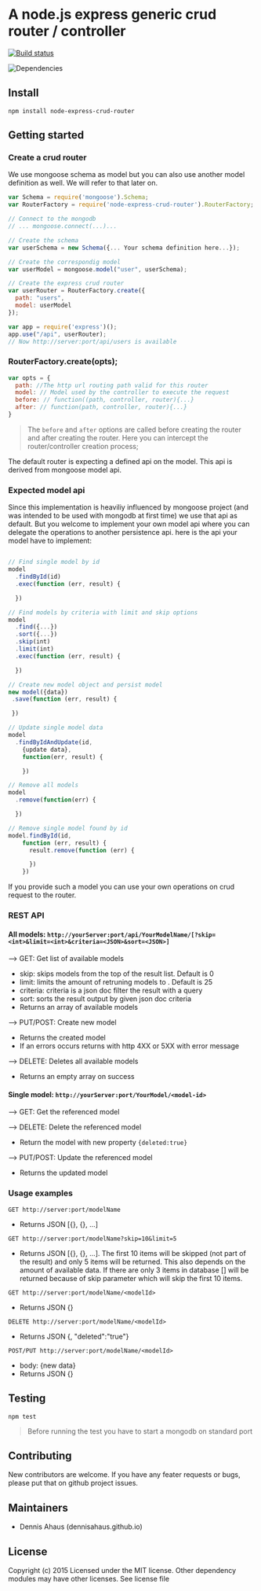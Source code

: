 # A node.js express generic crud router / controller

[![Build status](https://travis-ci.org/DennisAhaus/node-express-crud-router.svg?branch=master)](https://travis-ci.org/DennisAhaus/node-express-crud-router)

![Dependencies](https://david-dm.org/DennisAhaus/node-express-crud-router.svg)

## Install

`npm install node-express-crud-router`

## Getting started
### Create a crud router
We use mongoose schema as model but you can also use another model definition as well. We will refer to that later on.

```js
var Schema = require('mongoose').Schema;
var RouterFactory = require('node-express-crud-router').RouterFactory;

// Connect to the mongodb
// ... mongoose.connect(...)...

// Create the schema
var userSchema = new Schema({... Your schema definition here...});

// Create the correspondig model
var userModel = mongoose.model("user", userSchema);

// Create the express crud router
var userRouter = RouterFactory.create({
  path: "users",
  model: userModel
});

var app = require('express')();
app.use("/api", userRouter);
// Now http://server:port/api/users is available
```

### RouterFactory.create(opts);

```js
var opts = {
  path: //The http url routing path valid for this router
  model: // Model used by the controller to execute the request
  before: // function((path, controller, router){...}
  after: // function(path, controller, router){...}
}
```

> The `before` and `after` options are called before creating the router and after creating the router. Here you can intercept the router/controller creation process;

The default router is expecting a defined api on the model. This api is derived from mongoose model api.

### Expected model api
Since this implementation is heaviliy influenced by mongoose project (and was intended to be used with mongodb at first time) we use that api as default. But you welcome to implement your own model api where you can delegate the operations to another persistence api. here is the api your model have to implement:

```js

// Find single model by id
model
  .findById(id)
  .exec(function (err, result) {

  })

// Find models by criteria with limit and skip options
model
  .find({...})
  .sort({...})
  .skip(int)
  .limit(int)
  .exec(function (err, result) {

  })

// Create new model object and persist model
new model({data})
 .save(function (err, result) {

 })

// Update single model data
model
  .findByIdAndUpdate(id,
    {update data},
    function(err, result) {

    })

// Remove all models
model
  .remove(function(err) {

  })

// Remove single model found by id
model.findById(id,
    function (err, result) {
      result.remove(function (err) {

      })
    })
```

If you provide such a model you can use your own operations on crud request to the router.

### REST API
#### All models: `http://yourServer:port/api/YourModelName/[?skip=<int>&limit=<int>&criteria=<JSON>&sort=<JSON>]`
--> GET: Get list of available models
- skip: skips <int> models from the top of the result list. Default is 0
- limit: limits the amount of retruning models to <limit>. Default is 25
- criteria: criteria is a json doc filter the result with a query
- sort: sorts the result output by given json doc criteria
- Returns an array of available models

--> PUT/POST: Create new model
- Returns the created model
- If an errors occurs returns with http 4XX or 5XX with error message

--> DELETE: Deletes all available models
- Returns an empty array on success

#### Single model:  `http://yourServer:port/YourModel/<model-id>`
--> GET: Get the referenced model

--> DELETE: Delete the referenced model
- Return the model with new property `{deleted:true}`

--> PUT/POST: Update the referenced model
- Returns the updated model

### Usage examples
`GET http://server:port/modelName`
- Returns JSON [{<your model>}, {<your model>}, ...]

`GET http://server:port/modelName?skip=10&limit=5`
- Returns JSON [{<your model>}, {<your model>}, ...]. The first 10 items will be skipped (not part of the result) and only 5 items will be returned. This also depends on the amount of available data. If there are only 3 items in database [] will be returned because of skip parameter which will skip the first 10 items.

`GET http://server:port/modelName/<modelId>`
- Returns JSON {<your model>}

`DELETE http://server:port/modelName/<modelId>`
- Returns JSON {<your model>, "deleted":"true"}

`POST/PUT http://server:port/modelName/<modelId>`
- body: {new data}
- Returns JSON {<your updated model with new data>}

## Testing
`npm test`

> Before running the test you have to start a mongodb on standard port

## Contributing
New contributors are welcome. If you have any feater requests or bugs, please put that on github project issues.

## Maintainers
- Dennis Ahaus (dennisahaus.github.io)

## License
Copyright (c) 2015 Licensed under the MIT license. Other dependency modules may have other licenses. See license file

